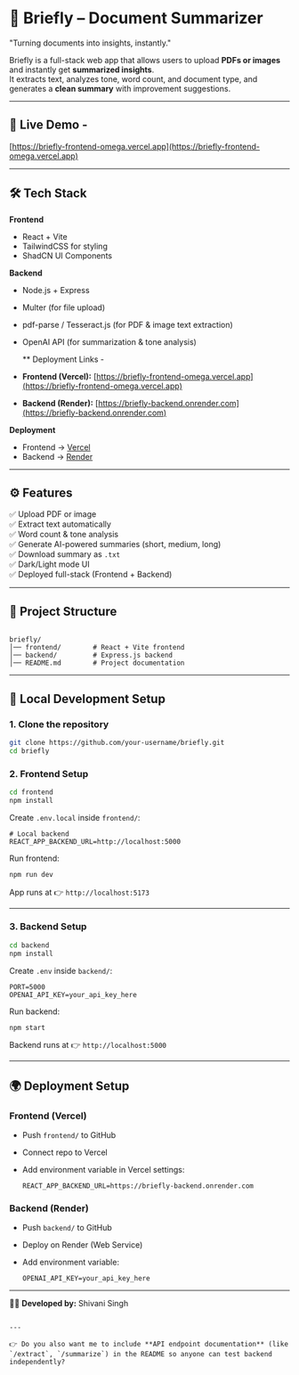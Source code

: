 # 📄 Briefly – Document Summarizer

"Turning documents into insights, instantly."

Briefly is a full-stack web app that allows users to upload **PDFs or images** and instantly get **summarized insights**.  
It extracts text, analyzes tone, word count, and document type, and generates a **clean summary** with improvement suggestions.

---

## 🚀 Live Demo -
[https://briefly-frontend-omega.vercel.app](https://briefly-frontend-omega.vercel.app)  

---

## 🛠 Tech Stack

**Frontend**
- React + Vite  
- TailwindCSS for styling  
- ShadCN UI Components  

**Backend**
- Node.js + Express  
- Multer (for file upload)  
- pdf-parse / Tesseract.js (for PDF & image text extraction)  
- OpenAI API (for summarization & tone analysis)

  ** Deployment Links -
- **Frontend (Vercel):** [https://briefly-frontend-omega.vercel.app](https://briefly-frontend-omega.vercel.app)  
- **Backend (Render):** [https://briefly-backend.onrender.com](https://briefly-backend.onrender.com)


**Deployment**
- Frontend → [Vercel](https://vercel.com/)  
- Backend → [Render](https://render.com/)  

---

## ⚙️ Features
✅ Upload PDF or image  
✅ Extract text automatically  
✅ Word count & tone analysis  
✅ Generate AI-powered summaries (short, medium, long)  
✅ Download summary as `.txt`  
✅ Dark/Light mode UI  
✅ Deployed full-stack (Frontend + Backend)  

---

## 📂 Project Structure
```

briefly/
│── frontend/        # React + Vite frontend
│── backend/         # Express.js backend
│── README.md        # Project documentation

````

---

## 🔧 Local Development Setup

### 1. Clone the repository
```bash
git clone https://github.com/your-username/briefly.git
cd briefly
````

### 2. Frontend Setup

```bash
cd frontend
npm install
```

Create `.env.local` inside `frontend/`:

```env
# Local backend
REACT_APP_BACKEND_URL=http://localhost:5000
```

Run frontend:

```bash
npm run dev
```

App runs at 👉 `http://localhost:5173`

---

### 3. Backend Setup

```bash
cd backend
npm install
```

Create `.env` inside `backend/`:

```env
PORT=5000
OPENAI_API_KEY=your_api_key_here
```

Run backend:

```bash
npm start
```

Backend runs at 👉 `http://localhost:5000`

---

## 🌍 Deployment Setup

### Frontend (Vercel)

* Push `frontend/` to GitHub
* Connect repo to Vercel
* Add environment variable in Vercel settings:

  ```
  REACT_APP_BACKEND_URL=https://briefly-backend.onrender.com
  ```

### Backend (Render)

* Push `backend/` to GitHub
* Deploy on Render (Web Service)
* Add environment variable:

  ```
  OPENAI_API_KEY=your_api_key_here
  ```

---

👩‍💻 **Developed by:** Shivani Singh

```

---

👉 Do you also want me to include **API endpoint documentation** (like `/extract`, `/summarize`) in the README so anyone can test backend independently?
```
